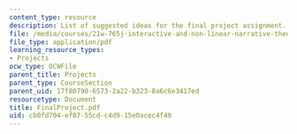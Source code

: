 ```yaml
---
content_type: resource
description: List of suggested ideas for the final project assignment.
file: /media/courses/21w-765j-interactive-and-non-linear-narrative-theory-and-practice-spring-2004/cb0fd704ef8755cdc4d915e0acec4f49_FinalProject.pdf
file_type: application/pdf
learning_resource_types:
- Projects
ocw_type: OCWFile
parent_title: Projects
parent_type: CourseSection
parent_uid: 17f80790-6573-2a22-b323-8a6c6e3417ed
resourcetype: Document
title: FinalProject.pdf
uid: cb0fd704-ef87-55cd-c4d9-15e0acec4f49
---
```

